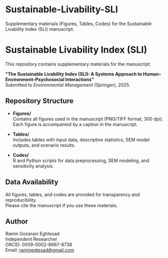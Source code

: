 # Sustainable-Livability-SLI
Supplementary materials (Figures, Tables, Codes) for the Sustainable Livability Index (SLI) manuscript.
# Sustainable Livability Index (SLI)

This repository contains supplementary materials for the manuscript:

**"The Sustainable Livability Index (SLI): A Systems Approach to Human–Environment–Psychosocial Interactions"**  
Submitted to *Environmental Management (Springer)*, 2025.

## Repository Structure

- **Figures/**  
  Contains all figures used in the manuscript (PNG/TIFF format, 300 dpi).  
  Each figure is accompanied by a caption in the manuscript.

- **Tables/**  
  Includes tables with input data, descriptive statistics, SEM model outputs, and scenario results.

- **Codes/**  
  R and Python scripts for data preprocessing, SEM modeling, and sensitivity analysis.

## Data Availability
All figures, tables, and codes are provided for transparency and reproducibility.  
Please cite the manuscript if you use these materials.

## Author
Ramin Gozarani Eghtesad  
Independent Researcher  
ORCID: 0009-0002-8667-8738  
Email: ramineqtesad@gmail.com
